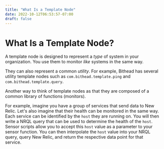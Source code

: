 ```yaml
---
title: "What Is a Template Node"
date: 2022-10-12T06:53:57-07:00
draft: false
---
```


# What Is a Template Node?

A template node is designed to represent a *type* of system in your organization. You use them to monitor *like* systems in the same way.

They can also represent a common _utility_. For example, Bithead has several utility template nodes such as `com.bithead.template.ping` and `com.bithead.template.query`.

Another way to think of template nodes as that they are composed of a common library of functions (monitors).

For example, imagine you have a group of services that send data to New Relic. Let's also imagine that their health can be monitored in the same way. Each service can be identified by the `host` they are running on. You will then write a NRQL query that can be used to determine the health of the `host`. Sensor scripts allow you to accept this `host` value as a parameter to your sensor function. You can then interpolate the `host` value into your NRQL query, query New Relic, and return the respective data point for that service.
